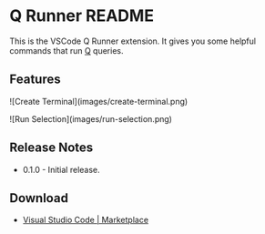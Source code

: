 # Q Runner README

This is the VSCode Q Runner extension. It gives you some helpful commands that run [Q](https://en.wikipedia.org/wiki/Q_(programming_language_from_Kx_Systems)) queries.

## Features

\!\[Create Terminal\]\(images/create-terminal.png\)

\!\[Run Selection\]\(images/run-selection.png\)

## Release Notes

* 0.1.0 - Initial release.

## Download

* [Visual Studio Code | Marketplace](https://marketplace.visualstudio.com/items?itemName=)
